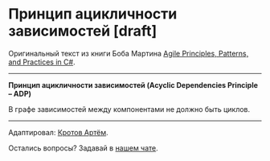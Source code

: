 # Принцип ацикличности зависимостей [draft]

Оригинальный текст из книги Боба Мартина [Agile Principles, Patterns, and Practices in C#](https://www.amazon.com/Agile-Principles-Patterns-Practices-C/dp/0131857258).

---
**Принцип ацикличности зависимостей (Acyclic Dependencies Principle – ADP)**

В графе зависимостей между компонентами не должно быть циклов.

---

Адаптировал: [Кротов Артём](http://fb.com/artem.v.krotov).

Остались вопросы? Задавай в [нашем чате](https://t.me/technicalexcellenceru).
